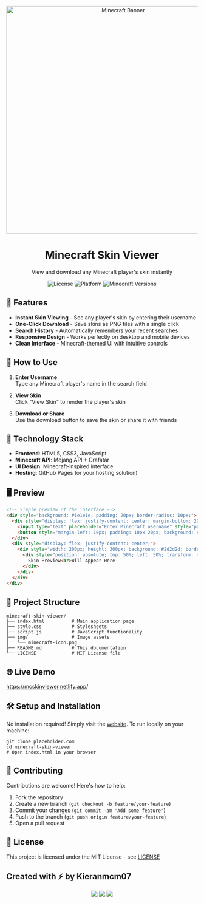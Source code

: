 <p align="center">
  <img src="https://mc-heads.net/combo/Kieranmcm07" alt="Minecraft Banner" width="600">
  <h1 align="center">Minecraft Skin Viewer</h1>
  <p align="center">View and download any Minecraft player's skin instantly</p>
  <p align="center">
    <img src="https://img.shields.io/badge/License-MIT-green.svg" alt="License">
    <img src="https://img.shields.io/badge/Platform-Web-brightgreen" alt="Platform">
    <img src="https://img.shields.io/badge/Minecraft-All_Versions-blue" alt="Minecraft Versions">
  </p>
</p>

## 🌟 Features

- **Instant Skin Viewing** - See any player's skin by entering their username
- **One-Click Download** - Save skins as PNG files with a single click
- **Search History** - Automatically remembers your recent searches
- **Responsive Design** - Works perfectly on desktop and mobile devices
- **Clean Interface** - Minecraft-themed UI with intuitive controls

## 🚀 How to Use

1. **Enter Username**  
   Type any Minecraft player's name in the search field
   
2. **View Skin**  
   Click "View Skin" to render the player's skin

3. **Download or Share**  
   Use the download button to save the skin or share it with friends

## 🧰 Technology Stack

- **Frontend**: HTML5, CSS3, JavaScript
- **Minecraft API**: Mojang API + Crafatar
- **UI Design**: Minecraft-inspired interface
- **Hosting**: GitHub Pages (or your hosting solution)

## 🖥️ Preview

```html
<!-- Simple preview of the interface -->
<div style="background: #1e1e1e; padding: 20px; border-radius: 10px;">
  <div style="display: flex; justify-content: center; margin-bottom: 20px;">
    <input type="text" placeholder="Enter Minecraft username" style="padding: 10px; width: 300px; border: 2px solid #5b9c64; background: #2d2d2d; color: white;">
    <button style="margin-left: 10px; padding: 10px 20px; background: #5b9c64; color: white; border: none; cursor: pointer;">View Skin</button>
  </div>
  <div style="display: flex; justify-content: center;">
    <div style="width: 200px; height: 300px; background: #2d2d2d; border: 2px solid #5b9c64; position: relative;">
      <div style="position: absolute; top: 50%; left: 50%; transform: translate(-50%, -50%); color: #888; text-align: center;">
        Skin Preview<br>Will Appear Here
      </div>
    </div>
  </div>
</div>  
```
## 📁 Project Structure

```
minecraft-skin-viewer/
├── index.html          # Main application page
├── style.css           # Stylesheets
├── script.js           # JavaScript functionality
├── img/                # Image assets
│   └── minecraft-icon.png
├── README.md           # This documentation
└── LICENSE             # MIT License file
```

## 🌐 Live Demo

https://mcskinviewer.netlify.app/

## 🛠️ Setup and Installation

No installation required! Simply visit the [website](https://mcskinviewer.netlify.app/). To run locally on your machine:

```batch
git clone placeholder.com
cd minecraft-skin-viewer
# Open index.html in your browser
```

## 🤝 Contributing

Contributions are welcome! Here's how to help:
1. Fork the repository
2. Create a new branch (```git checkout -b feature/your-feature```)
3. Commit your changes (```git commit -am 'Add some feature'```)
4. Push to the branch (```git push origin feature/your-feature```)
5. Open a pull request

## 📜 License

This project is licensed under the MIT License - see [LICENSE]()

## Created with ⚡ by Kieranmcm07
<p align="center">
  <img src="https://img.shields.io/github/stars/Kieranmcm07/GitHub-Profile-README-Generator?style=social" />
  <img src="https://img.shields.io/github/issues/Kieranmcm07/GitHub-Profile-README-Generator?color=purple" />
  <img src="https://img.shields.io/github/license/Kieranmcm07/GitHub-Profile-README-Generator" />
</p>